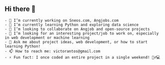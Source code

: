 ## Hi there 👋

	- 🔭 I’m currently working on Sneos.com, Angjobs.com
	- 🌱 I’m currently learning Python and exploring data science
	- 👯 I’m looking to collaborate on Angjob and open-source projects
	- 🤔 I’m looking for an interesting project/job to work on, especially in web development or machine learning
	- 💬 Ask me about project ideas, web development, or how to start learning Python!
	- 📫 How to reach me: victorantos@gmail.com
	- ⚡ Fun fact: I once coded an entire project in a single weekend! 🏃‍♂️💻
